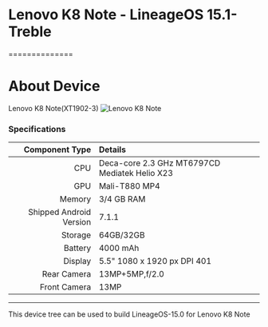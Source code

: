 # Lenovo K8 Note - LineageOS 15.1-Treble
==============

# About Device

Lenovo K8 Note(XT1902-3)
![Lenovo K8 Note](https://cdn2.gsmarena.com/vv/pics/lenovo/lenovo-k8-note-5.jpg "Lenovo K8 Note")

### Specifications

Component Type | Details
-------:|:-------------------------
CPU     | Deca-core 2.3 GHz MT6797CD Mediatek Helio X23
GPU     | Mali-T880 MP4
Memory  | 3/4 GB RAM
Shipped Android Version | 7.1.1
Storage | 64GB/32GB
Battery | 4000 mAh
Display | 5.5" 1080 x 1920 px DPI 401
Rear Camera | 13MP+5MP,f/2.0
Front Camera | 13MP

---

This device tree can be used to build LineageOS-15.0 for Lenovo K8 Note
